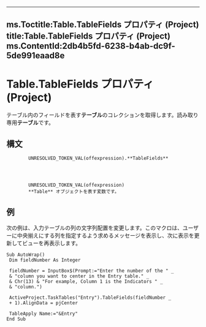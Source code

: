 

---
ms.Toctitle:Table.TableFields プロパティ (Project)
title:Table.TableFields プロパティ (Project)
ms.ContentId:2db4b5fd-6238-b4ab-dc9f-5de991eaad8e
---
# Table.TableFields プロパティ (Project)




テーブル内のフィールドを表す**テーブル**のコレクションを取得します。読み取り専用**テーブル**です。

## 構文

            UNRESOLVED_TOKEN_VAL(offexpression).**TableFields**




            UNRESOLVED_TOKEN_VAL(offexpression)
            **Table** オブジェクトを表す変数です。



## 例
次の例は、入力テーブルの列の文字列配置を変更します。このマクロは、ユーザーに中央揃えにする列を指定するよう求めるメッセージを表示し、次に表示を更新してビューを再表示します。

```vba
Sub AutoWrap() 
 Dim fieldNumber As Integer 
 
 fieldNumber = InputBox$(Prompt:="Enter the number of the " _ 
 & "column you want to center in the Entry table." _ 
 & Chr(13) & "For example, Column 1 is the Indicators " _ 
 & "column.") 
 
 ActiveProject.TaskTables("Entry").TableFields(fieldNumber _ 
 + 1).AlignData = pjCenter 
 
 TableApply Name:="&Entry" 
End Sub
```





